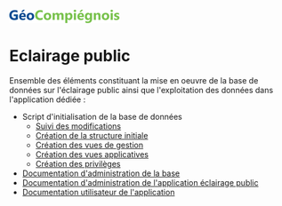 ![picto](/doc/img/geocompiegnois_2020_reduit_v2.png)

# Eclairage public

Ensemble des éléments constituant la mise en oeuvre de la base de données sur l'éclairage public ainsi que l'exploitation des données dans l'application dédiée :

- Script d'initialisation de la base de données
  * [Suivi des modifications](SQL/ECL_00_trace.sql)
  * [Création  de la structure initiale](SQL/ECL_10_squelette.sql)
  * [Création des vues de gestion](SQL/ECL_20_vues_gestion.sql)
  * [Création des vues applicatives](SQL/ECL_21_vues_xapps.sql)
  * [Création des privilèges](SQL/ECL_99_grant.sql)
- [Documentation d'administration de la base](doc/doc_admin_bd_ecl.md)
- [Documentation d'administration de l'application éclairage public](doc/doc_admin_app_ecl.md)
- [Documentation utilisateur de l'application](doc/doc_user_app_ecl.md)
